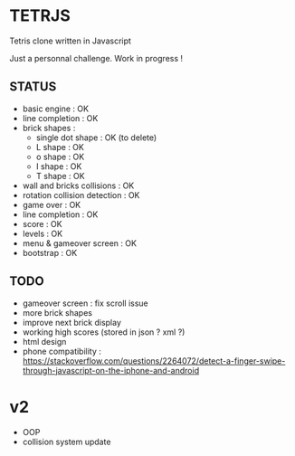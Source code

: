 # TETRJS
Tetris clone written in Javascript

Just a personnal challenge. Work in progress !

## STATUS
- basic engine : OK
- line completion : OK
- brick shapes :
	- single dot shape : OK (to delete)
	- L shape : OK
	- o shape : OK
	- I shape : OK
	- T shape : OK
- wall and bricks collisions : OK
- rotation collision detection : OK
- game over : OK
- line completion : OK
- score : OK
- levels : OK
- menu & gameover screen : OK
- bootstrap : OK

## TODO
- gameover screen : fix scroll issue
- more brick shapes
- improve next brick display
- working high scores (stored in json ? xml ?)
- html design
- phone compatibility : https://stackoverflow.com/questions/2264072/detect-a-finger-swipe-through-javascript-on-the-iphone-and-android

# v2
- OOP
- collision system update